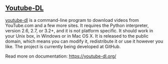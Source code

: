 ## [Youtube-DL](https://youtube-dl.org/)

[youtube-dl](https://youtube-dl.org/) is a command-line program to download videos from YouTube.com and a few more sites. It requires the Python interpreter, version 2.6, 2.7, or 3.2+, and it is not platform specific. It should work in your Unix box, in Windows or in Mac OS X. It is released to the public domain, which means you can modify it, redistribute it or use it however you like. The project is currently being developed at GitHub.


Read more on documentation: https://youtube-dl.org/
